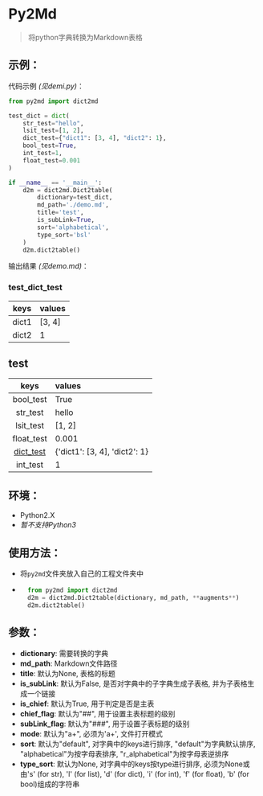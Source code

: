 # Py2Md
> 将python字典转换为Markdown表格
## 示例：
代码示例 *(见demi.py)*：
```python
from py2md import dict2md

test_dict = dict(
    str_test="hello",
    lsit_test=[1, 2],
    dict_test={"dict1": [3, 4], "dict2": 1},
    bool_test=True,
    int_test=1,
    float_test=0.001
)

if __name__ == '__main__':
    d2m = dict2md.Dict2table(
        dictionary=test_dict,
        md_path='./demo.md',
        title='test',
        is_subLink=True,
        sort='alphabetical',
        type_sort='bsl'
    )
    d2m.dict2table()
```

输出结果 *(见demo.md)*：
### test_dict_test
|keys|values|
|:--:|:-----|
|dict1|[3, 4]|
|dict2|1|
## test
|keys|values|
|:--:|:-----|
|bool_test|True|
|str_test|hello|
|lsit_test|[1, 2]|
|float_test|0.001|
|[dict_test](#test_dict_test)|{'dict1': [3, 4], 'dict2': 1}|
|int_test|1|

## 环境：
* Python2.X    
* *暂不支持Python3*

## 使用方法：
* 将`py2md`文件夹放入自己的工程文件夹中
* ```python
    from py2md import dict2md
    d2m = dict2md.Dict2table(dictionary, md_path, **augments**)
    d2m.dict2table()
    ```
## 参数：
* **dictionary**: 需要转换的字典
* **md_path**: Markdown文件路径
* **title**: 默认为None, 表格的标题
* **is_subLink**: 默认为False, 是否对字典中的子字典生成子表格, 并为子表格生成一个链接
* **is_chief**: 默认为True, 用于判定是否是主表
* **chief_flag**: 默认为"##", 用于设置主表标题的级别
* **subLink_flag**: 默认为"###", 用于设置子表标题的级别
* **mode**: 默认为"a+", 必须为'a+', 文件打开模式
* **sort**: 默认为"default", 对字典中的keys进行排序,  "default"为字典默认排序, "alphabetical"为按字母表排序,  "r_alphabetical"为按字母表逆排序
* **type_sort**: 默认为None, 对字典中的keys按type进行排序, 必须为None或由's' (for str), 'l' (for list), 'd' (for dict), 'i' (for int), 'f' (for float), 'b' (for bool)组成的字符串
